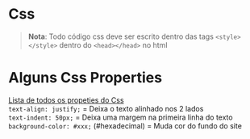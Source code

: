 # Css

> **Nota**: Todo código css deve ser escrito dentro das tags `<style></style>` dentro do `<head></head>` no html

# Alguns Css Properties
[Lista de todos os propeties do Css](https://www.w3schools.com/cssref/default.asp)<br> 
`text-align: justify;` = Deixa o texto alinhado nos 2 lados<br>
`text-indent: 50px;` = Deixa uma margem na primeira linha do texto<br>
`background-color: #xxx;` (#hexadecimal) = Muda cor do fundo do site<br>
